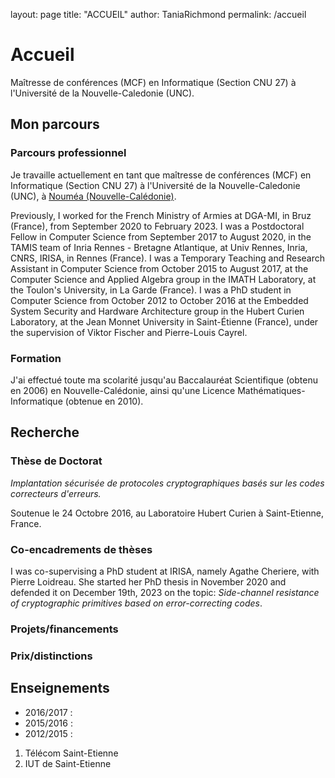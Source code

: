 layout: page
title: "ACCUEIL"
author: TaniaRichmond
permalink: /accueil

# Accueil

Maîtresse de conférences (MCF) en Informatique (Section CNU 27) à l'Université de la Nouvelle-Caledonie (UNC).

## Mon parcours

### Parcours professionnel

Je travaille actuellement en tant que maîtresse de conférences (MCF) en Informatique (Section CNU 27) à l'Université de la Nouvelle-Caledonie (UNC), à [Nouméa (Nouvelle-Calédonie)](https://www.google.fr/maps/place/Noum%C3%A9a+98800,+Nouvelle-Cal%C3%A9donie/@-22.2643574,166.4448668,13z/data=!3m1!4b1!4m6!3m5!1s0x6c27e2693f1a32cb:0x7bf1b22af312dd00!8m2!3d-22.2716866!4d166.4398627!16zL20vMDI1ZHpi?entry=ttu). 

Previously, I worked for the French Ministry of Armies at DGA-MI, in Bruz (France), from September 2020 to February 2023. I was a Postdoctoral Fellow in Computer Science from September 2017 to August 2020, in the TAMIS team of Inria Rennes - Bretagne Atlantique, at Univ Rennes, Inria, CNRS, IRISA, in Rennes (France). I was a Temporary Teaching and Research Assistant in Computer Science from October 2015 to August 2017, at the Computer Science and Applied Algebra group in the IMATH Laboratory, at the Toulon's University, in La Garde (France). I was a PhD student in Computer Science from October 2012 to October 2016 at the Embedded System Security and Hardware Architecture group in the Hubert Curien Laboratory, at the Jean Monnet University in Saint-Étienne (France), under the supervision of Viktor Fischer and Pierre-Louis Cayrel.

### Formation

J'ai effectué toute ma scolarité jusqu'au Baccalauréat Scientifique (obtenu en 2006) en Nouvelle-Calédonie, ainsi qu'une Licence Mathématiques-Informatique (obtenue en 2010).

## Recherche

### Thèse de Doctorat

*Implantation sécurisée de protocoles cryptographiques basés sur les codes correcteurs d'erreurs.*

Soutenue le 24 Octobre 2016, au Laboratoire Hubert Curien à Saint-Etienne, France. 

### Co-encadrements de thèses

I was co-supervising a PhD student at IRISA, namely Agathe Cheriere, with Pierre Loidreau. She started her PhD thesis in November 2020 and defended it on December 19th, 2023 on the topic: *Side-channel resistance of cryptographic primitives based on error-correcting codes*.

### Projets/financements

### Prix/distinctions

## Enseignements

- 2016/2017 :
- 2015/2016 :
- 2012/2015 :
1. Télécom Saint-Etienne
2. IUT de Saint-Etienne
